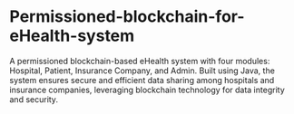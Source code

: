 # Permissioned-blockchain-for-eHealth-system
A permissioned blockchain-based eHealth system with four modules: Hospital, Patient, Insurance Company, and Admin. Built using Java, the system ensures secure and efficient data sharing among hospitals and insurance companies, leveraging blockchain technology for data integrity and security.
